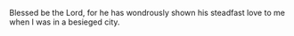 Blessed be the Lord, for he has wondrously shown his steadfast love to me when I was in a besieged city.

